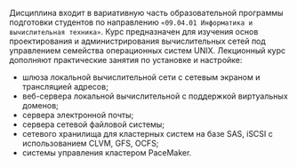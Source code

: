 Дисциплина входит в вариативную часть образовательной программы подготовки студентов по направлению ``«09.04.01 Информатика и вычислительная техника»``.
Курс предназначен для изучения основ проектирования и администрирования вычислительных сетей под управлением семейства операционных систем UNIX.
Лекционный курс дополняют практические занятия по установке и настройке:

- шлюза локальной вычислительной сети с сетевым экраном и трансляцией адресов;
- веб-сервера локальной вычислительной с поддержкой виртуальных доменов;
- сервера электронной почты;
- сервера сетевой файловой системы;
- сетевого хранилища для кластерных систем на базе SAS, iSCSI c использованием СLVM, GFS, OCFS;
- системы управления кластером PaceMaker.
